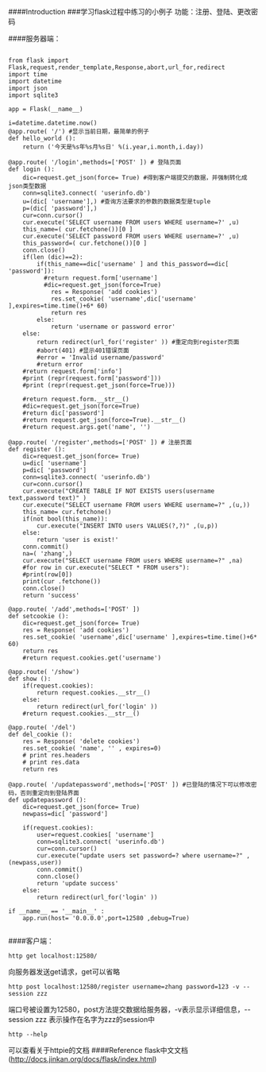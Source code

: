 
####Introduction
###学习flask过程中练习的小例子
功能：注册、登陆、更改密码

####服务器端：
<pre><code>  
from flask import Flask,request,render_template,Response,abort,url_for,redirect
import time
import datetime
import json
import sqlite3

app = Flask(__name__)

i=datetime.datetime.now()
@app.route( '/') #显示当前日期，最简单的例子
def hello_world ():
    return ('今天是%s年%s月%s日' %(i.year,i.month,i.day))

@app.route( '/login',methods=['POST' ]) # 登陆页面
def login ():
    dic=request.get_json(force= True) #得到客户端提交的数据，并强制转化成json类型数据
    conn=sqlite3.connect( 'userinfo.db')
    u=(dic[ 'username'],) #查询方法要求的参数的数据类型是tuple
    p=(dic[ 'password'],)
    cur=conn.cursor()
    cur.execute('SELECT username FROM users WHERE username=?' ,u)
    this_name=( cur.fetchone())[0 ]
    cur.execute('SELECT password FROM users WHERE username=?' ,u)
    this_password=( cur.fetchone())[0 ]
    conn.close()
    if(len (dic)==2):
        if(this_name==dic['username' ] and this_password==dic[ 'password']):
          #return request.form['username']
          #dic=request.get_json(force=True)
            res = Response( 'add cookies')
            res.set_cookie( 'username',dic['username' ],expires=time.time()+6* 60)
            return res
        else:
            return 'username or password error'
    else:
        return redirect(url_for('register' )) #重定向到register页面
        #abort(401) #显示401错误页面 
        #error = 'Invalid username/password'
        #return error
    #return request.form['info'] 
    #print (repr(request.form['password']))
    #print (repr(request.get_json(force=True)))

    #return request.form.__str__()
    #dic=request.get_json(force=True)
    #return dic['password']
    #return request.get_json(force=True).__str__()
    #return request.args.get('name', '')

@app.route( '/register',methods=['POST' ]) # 注册页面
def register ():
    dic=request.get_json(force= True)
    u=dic[ 'username']
    p=dic[ 'password']
    conn=sqlite3.connect( 'userinfo.db')
    cur=conn.cursor()
    cur.execute("CREATE TABLE IF NOT EXISTS users(username text,password text)" )
    cur.execute("SELECT username FROM users WHERE username=?" ,(u,))
    this_name= cur.fetchone()
    if(not bool(this_name)):
        cur.execute("INSERT INTO users VALUES(?,?)" ,(u,p))
    else:
        return 'user is exist!'
    conn.commit()
    na=( 'zhang',)
    cur.execute("SELECT username FROM users WHERE username=?" ,na)
    #for row in cur.execute("SELECT * FROM users"):
    #print(row[0])
    print(cur .fetchone())
    conn.close()
    return 'success'

@app.route( '/add',methods=['POST' ])
def setcookie ():
    dic=request.get_json(force= True)
    res = Response( 'add cookies')
    res.set_cookie( 'username',dic['username' ],expires=time.time()+6* 60)
    return res
    #return request.cookies.get('username')

@app.route( '/show')
def show ():
    if(request.cookies):
        return request.cookies.__str__()
    else:
        return redirect(url_for('login' ))
    #return request.cookies.__str__()

@app.route( '/del')
def del_cookie ():
    res = Response( 'delete cookies')
    res.set_cookie( 'name', '' , expires=0)
    # print res.headers
    # print res.data
    return res

@app.route( '/updatepassword',methods=['POST' ]) #已登陆的情况下可以修改密码，否则重定向到登陆界面
def updatepassword ():
    dic=request.get_json(force= True)
    newpass=dic[ 'password']

    if(request.cookies):
        user=request.cookies[ 'username']
        conn=sqlite3.connect( 'userinfo.db')
        cur=conn.cursor()
        cur.execute("update users set password=? where username=?" ,(newpass,user))
        conn.commit()
        conn.close()
        return 'update success'
    else:
        return redirect(url_for('login' ))

if __name__ == '__main__' :
    app.run(host= '0.0.0.0',port=12580 ,debug=True)
                                      
</code></pre>

####客户端：
<pre><code>http get localhost:12580/ </code></pre>
向服务器发送get请求，get可以省略
<pre><code>http post localhost:12580/register username=zhang password=123 -v --session zzz</code></pre>
端口号被设置为12580，post方法提交数据给服务器，-v表示显示详细信息，--session zzz 表示操作在名字为zzz的session中
<pre><code>http --help </code></pre>
可以查看关于httpie的文档
####Reference
flask中文文档(http://docs.jinkan.org/docs/flask/index.html)




